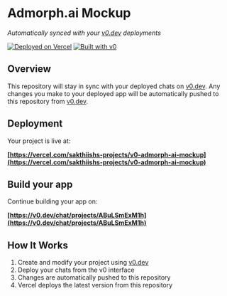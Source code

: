 # Admorph.ai Mockup

*Automatically synced with your [v0.dev](https://v0.dev) deployments*

[![Deployed on Vercel](https://img.shields.io/badge/Deployed%20on-Vercel-black?style=for-the-badge&logo=vercel)](https://vercel.com/sakthiishs-projects/v0-admorph-ai-mockup)
[![Built with v0](https://img.shields.io/badge/Built%20with-v0.dev-black?style=for-the-badge)](https://v0.dev/chat/projects/ABuLSmExM1h)

## Overview

This repository will stay in sync with your deployed chats on [v0.dev](https://v0.dev).
Any changes you make to your deployed app will be automatically pushed to this repository from [v0.dev](https://v0.dev).

## Deployment

Your project is live at:

**[https://vercel.com/sakthiishs-projects/v0-admorph-ai-mockup](https://vercel.com/sakthiishs-projects/v0-admorph-ai-mockup)**

## Build your app

Continue building your app on:

**[https://v0.dev/chat/projects/ABuLSmExM1h](https://v0.dev/chat/projects/ABuLSmExM1h)**

## How It Works

1. Create and modify your project using [v0.dev](https://v0.dev)
2. Deploy your chats from the v0 interface
3. Changes are automatically pushed to this repository
4. Vercel deploys the latest version from this repository
